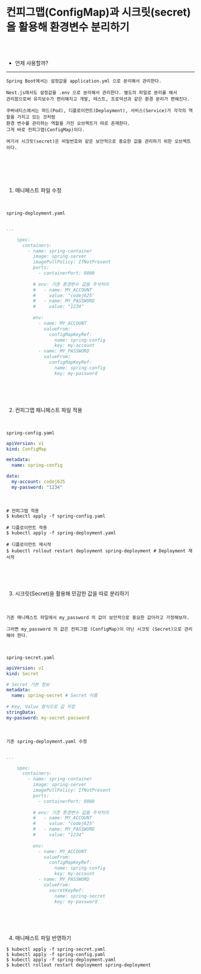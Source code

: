 # 컨피그맵(ConfigMap)과 시크릿(secret)을 활용해 환경변수 분리하기

<br />
<br />

* 언제 사용할까?

---

```
Spring Boot에서는 설정값을 application.yml 으로 분리해서 관리한다.

Nest.js에서도 설정값을 .env 으로 분리해서 관리한다. 별도의 파일로 분리를 해서
관리함으로써 유지보수가 편리해지고 개발, 테스트, 프로덕션과 같은 환경 분리가 편해진다.

쿠버네티스에서는 파드(Pod), 디플로이먼트(Deployment), 서비스(Service)가 각각의 역할을 가지고 있는 것처럼
환경 변수를 관리하는 역할을 가진 오브젝트가 따로 존재한다.
그게 바로 컨피그맵(ConfigMap)이다.

여기서 시크릿(secret)은 비밀번호와 같은 보안적으로 중요한 값을 관리하기 위한 오브젝트이다.
```

<br />
<br />
<br />
<br />

1. 매니페스트 파일 수정

<br />

`spring-deployment.yaml`

```yaml

...

    spec:
      containers:
        - name: spring-container
          image: spring-server
          imagePullPolicy: IfNotPresent
          ports:
            - containerPort: 8080
          
          # env: 기존 환경변수 값을 주석처리
          #   - name: MY_ACCOUNT
          #     value: "codej625"
          #   - name: MY_PASSWORD
          #     value: "1234"
          
          env:
            - name: MY_ACCOUNT
              valueFrom:
                configMapKeyRef:
                  name: spring-config
                  key: my-account
            - name: MY_PASSWORD
              valueFrom:
                configMapKeyRef:
                  name: spring-config
                  key: my-password
```

<br />
<br />
<br />

2. 컨피그맵 패니페스트 파일 적용

<br />

`spring-config.yaml`

```yaml
apiVersion: v1
kind: ConfigMap

metadata:
  name: spring-config

data:
  my-account: codej625
  my-password: "1234"
```

<br />

```
# 컨피그맵 적용
$ kubectl apply -f spring-config.yaml

# 디플로이먼트 적용
$ kubectl apply -f spring-deployment.yaml

# 디플로이먼트 재시작
$ kubectl rollout restart deployment spring-deployment # Deployment 재시작
```

<br />
<br />
<br />

3. 시크릿(Secret)을 활용해 민감한 값을 따로 분리하기

<br />

```
기존 매니페스트 파일에서 my_password 의 값이 보안적으로 중요한 값이라고 가정해보자.

그러면 my_password 의 값은 컨피그맵 (ConfigMap)이 아닌 시크릿 (Secret)으로 관리해야 한다.
```

<br />

`spring-secret.yaml`

```yaml
apiVersion: v1
kind: Secret

# Secret 기본 정보
metadata:
  name: spring-secret # Secret 이름
  
# Key, Value 형식으로 값 저장
stringData:
my-password: my-secret-password
```

<br />

`기존 spring-deployment.yaml 수정`

```yaml

...

    spec:
      containers:
        - name: spring-container
          image: spring-server
          imagePullPolicy: IfNotPresent
          ports:
            - containerPort: 8080
          
          # env: 기존 환경변수 값을 주석처리
          #   - name: MY_ACCOUNT
          #     value: "codej625"
          #   - name: MY_PASSWORD
          #     value: "1234"
          
          env:
            - name: MY_ACCOUNT
              valueFrom:
                configMapKeyRef:
                  name: spring-config
                  key: my-account
            - name: MY_PASSWORD
              valueFrom:
                secretKeyRef:
                  name: spring-secret
                  key: my-password
```

<br />
<br />
<br />

4. 매니페스트 파일 반영하기

```
$ kubectl apply -f spring-secret.yaml
$ kubectl apply -f spring-config.yaml
$ kubectl apply -f spring-deployment.yaml
$ kubectl rollout restart deployment spring-deployment
```
